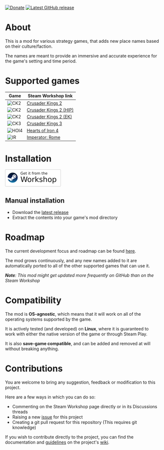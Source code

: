 [![Donate](https://img.shields.io/badge/-%E2%99%A5%20Donate-%23ff69b4)](https://hmlendea.go.ro/fund.html) [![Latest GitHub release](https://img.shields.io/github/v/release/hmlendea/more-cultural-names)](https://github.com/hmlendea/more-cultural-names/releases/latest)

# About

This is a mod for various strategy games, that adds new place names based on their culture/faction.

The names are meant to provide an immersive and accurate experience for the game's setting and time period.

# Supported games

| Game | Steam Workshop link |
|---|---|
|![CK2](https://cdn.cloudflare.steamstatic.com/steamcommunity/public/images/apps/203770/56e9c15cbeb6c1f873f7f1dc757bae7618861484.jpg)|[Crusader Kings 2](https://steamcommunity.com/sharedfiles/filedetails/?id=2243430163)|
|![CK2](https://cdn.cloudflare.steamstatic.com/steamcommunity/public/images/apps/203770/56e9c15cbeb6c1f873f7f1dc757bae7618861484.jpg)|[Crusader Kings 2 (HIP)](https://steamcommunity.com/sharedfiles/filedetails/?id=1175098675)|
|![CK2](https://cdn.cloudflare.steamstatic.com/steamcommunity/public/images/apps/203770/56e9c15cbeb6c1f873f7f1dc757bae7618861484.jpg)|[Crusader Kings 2 (EK)](https://steamcommunity.com/sharedfiles/filedetails/?id=1745899430)|
|![CK3](https://cdn.cloudflare.steamstatic.com/steamcommunity/public/images/apps/1158310/8a0d88dfaff790ea1aa2b9fcf50d4e3b4f49cf56.jpg)|[Crusader Kings 3](https://steamcommunity.com/sharedfiles/filedetails/?id=2217534250)|
|![HOI4](https://cdn.cloudflare.steamstatic.com/steamcommunity/public/images/apps/394360/134bcd93ec4d31ec4a6640d6bdd73f22f0a7619f.jpg)|[Hearts of Iron 4](https://steamcommunity.com/sharedfiles/filedetails/?id=2459257386)|
|![IR](https://cdn.cloudflare.steamstatic.com/steamcommunity/public/images/apps/859580/2cf7114753a78cc067a250a5cbdbb6a34698ab0c.jpg)|[Imperator: Rome](https://steamcommunity.com/sharedfiles/filedetails/?id=2219177532)|

# Installation

[![Get it from the Workshop](https://raw.githubusercontent.com/hmlendea/readme-assets/master/badges/stores/steam-workshop.png)](https://hmlendea.github.io/more-cultural-names/workshop)

## Manual installation

 - Download the [latest release](https://github.com/hmlendea/more-cultural-names/releases)
 - Extract the contents into your game's mod directory

# Roadmap

The current development focus and roadmap can be found [here](https://github.com/hmlendea/more-cultural-names/wiki/Roadmap).

The mod grows continuously, and any new names added to it are automatically ported to all of the other supported games that can use it.

***Note**: This mod might get updated more frequently on GitHub than on the Steam Workshop*

# Compatibility

The mod is **OS-agnostic**, which means that it will work on all of the operating systems supported by the game.

It is actively tested (and developed) on **Linux**, where it is guaranteed to work with either the native version of the game or through Steam Play.

It is also **save-game compatible**, and can be added and removed at will without breaking anything.

# Contributions

You are welcome to bring any suggestion, feedback or modification to this project.

Here are a few ways in which you can do so:
 - Commenting on the Steam Workshop page directly or in its Discussions threads
 - Raising a new [issue](https://github.com/hmlendea/more-cultural-names/issues) for this project
 - Creating a git pull request for this repository (This requires git knowledge)

If you wish to contribute directly to the project, you can find the documentation and 
[guidelines](https://github.com/hmlendea/more-cultural-names/wiki/Guidelines) on the project's [wiki](https://github.com/hmlendea/more-cultural-names/wiki).
